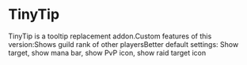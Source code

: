 # TinyTip

TinyTip is a tooltip replacement addon.Custom features of this version:Shows guild rank of other playersBetter default settings: Show target, show mana bar, show PvP icon, show raid target icon
